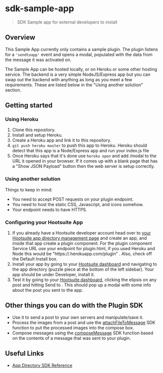 # sdk-sample-app

> SDK Sample app for external developers to install

## Overview

This Sample App currently only contains a sample plugin. The plugin listens for a ```'sendtoapp'``` event and opens a modal, populated with the data from the message it was activated on.

The Sample App can be hosted locally, or on Heroku or some other hosting service. The backend is a very simple NodeJS/Express app but you can swap out the backend with anything as long as you meet a few requirements. These are listed below in the "Using another solution" section.

## Getting started

### Using Heroku

1. Clone this repository.
2. Install and setup Heroku.
3. Create a Heroku app and link it to this repository.
4. ```git push heroku master``` to push this app to Heroku. Heroku should detect that this app is a Node/Express app and run your index.js file
5. Once Heroku says that it's done use ```heroku open``` and add /modal to the URL it opened in your browser. If it comes up with a blank page that has a "Show JSON Payload" button then the web server is setup correctly.


### Using another solution

Things to keep in mind:

* You need to accept POST requests on your plugin endpoint.
* You need to host the static CSS, Javascript, and icons somehow.
* Your endpoint needs to have HTTPS.

### Configuring your Hootsuite App

1. If you already have a Hootsuite developer account head over to [your Hootsuite app  directory management page](https://hootsuite.com/developers/my-apps) and create an app, and inside that app create a plugin component. For the plugin component Service URL use your endpoint for plugin.html, if you used Heroku and Node this would be "https://<heroku-app-name-here>.herokuapp.com/plugin" . Also, check off the Default Install box.
2. Install your app by going to your [Hootsuite dashboard](https://hootsuite.com/dashboard) and navigating to the app directory (puzzle piece at the bottom of the left sidebar). Your app should be under Developer, install it.
3. Test it by going to your [Hootsuite dashboard](https://hootsuite.com/dashboard), clicking the elipsis on any post and hitting Send to <your-plugin-component-name>. This should pop up a modal with some info about the post you sent to the app.

## Other things you can do with the Plugin SDK

* Use it to send a post to your own servers and manipulate/save it.
* Process the images from a post and use the [attachFileToMessage](https://app-directory.s3.amazonaws.com/docs/sdk/global.html#attachMedia) SDK function to put the processed images into the compose box.
* Compose messages using the [composeMessage](https://app-directory.s3.amazonaws.com/docs/sdk/global.html#composeMessage) SDK function based on the contents of a message that was sent to your plugin.

## Useful Links

* [App Directory SDK Reference](https://app-directory.s3.amazonaws.com/docs/sdk/index.html)
